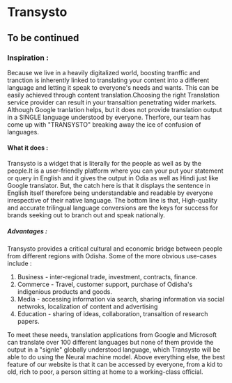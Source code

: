 # Transysto

## To be continued

### Inspiration :

Because we live in a heavily digitalized world, boosting tranffic and tranction is inherently linked to translating your content into a different language and letting it speak to everyone's needs and wants. This can be easily achieved through content translation.Choosing the right Translation service provider can result in your transaltion penetrating wider markets. Although Google tranlation helps, but it does not provide translation output in a SINGLE language understood by everyone. Therfore, our team has come up with "TRANSYSTO" breaking away the ice of confusion of languages.

#### What it does :

Transysto is a widget that is literally for the people as well as by the people.It is a user-friendly platform where you can your put your statement or query in English and it gives the output in Odia as well as Hindi just like Google translator. But, the catch here is that it displays the sentence in English itself therefore being understandable and readable by everyone irrespective of their native language. The bottom line is that, High-quality and accurate trilingual language conversions are the keys for success for brands seeking out to branch out and speak nationally. 

##### Advantages :
Transysto provides a critical cultural and economic bridge between people from different regions with Odisha. Some of the more obvious use-cases include :
1. Business - inter-regional trade, investment, contracts, finance.
2. Commerce - Travel, customer support, purchase of Odisha's indigenious products and goods.
3. Media - accessing information via search, sharing information via social netwroks, localization of content and advertising
4. Education - sharing of ideas, collaboration, transaltion of research papers.

To meet these needs, translation applications from Google and Microsoft can translate over 100 different languages but none of them provide the output in a "signle" globally understood language, which Transysto will be able to do using the Neural machine model. 
Above everything else, the best feature of our website is that it can be accessed by everyone, from a kid to old, rich to poor, a person sitting at home to a working-class official.

###### 
